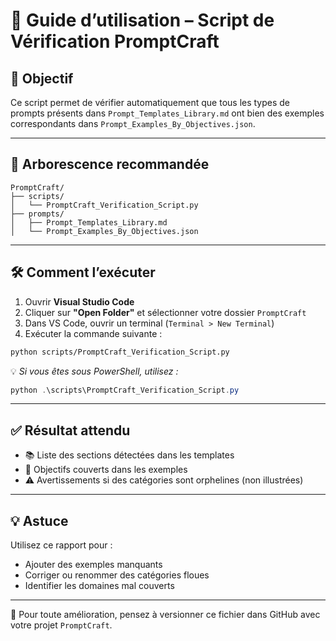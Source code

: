 
# 🧪 Guide d’utilisation – Script de Vérification PromptCraft

## 🎯 Objectif
Ce script permet de vérifier automatiquement que tous les types de prompts présents dans `Prompt_Templates_Library.md` ont bien des exemples correspondants dans `Prompt_Examples_By_Objectives.json`.

---

## 📁 Arborescence recommandée

```
PromptCraft/
├── scripts/
│   └── PromptCraft_Verification_Script.py
├── prompts/
│   ├── Prompt_Templates_Library.md
│   └── Prompt_Examples_By_Objectives.json
```

---

## 🛠️ Comment l’exécuter

1. Ouvrir **Visual Studio Code**
2. Cliquer sur **"Open Folder"** et sélectionner votre dossier `PromptCraft`
3. Dans VS Code, ouvrir un terminal (`Terminal > New Terminal`)
4. Exécuter la commande suivante :

```bash
python scripts/PromptCraft_Verification_Script.py
```

💡 *Si vous êtes sous PowerShell, utilisez :*

```powershell
python .\scripts\PromptCraft_Verification_Script.py
```

---

## ✅ Résultat attendu

- 📚 Liste des sections détectées dans les templates
- 🎯 Objectifs couverts dans les exemples
- ⚠️ Avertissements si des catégories sont orphelines (non illustrées)

---

## 💡 Astuce

Utilisez ce rapport pour :
- Ajouter des exemples manquants
- Corriger ou renommer des catégories floues
- Identifier les domaines mal couverts

---

📌 Pour toute amélioration, pensez à versionner ce fichier dans GitHub avec votre projet `PromptCraft`.
